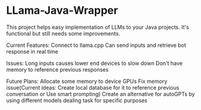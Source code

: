 # LLama-Java-Wrapper
This project helps easy implementation of LLMs to your Java projects. It's functional but still needs some improvements.

Current Features:
Connect to llama.cpp 
Can send inputs and retrieve bot response in real time

Issues:
Long inputs causes lower end devices to slow down
Don't have memory to reference previous responses

Future Plans:
Allocate some memory to device GPUs 
Fix memory issue(Current ideas: Create local database for it to reference previous conversation or Use smart prompting)
Create an alternative for autoGPTs by using different models dealing task for specific purposes
